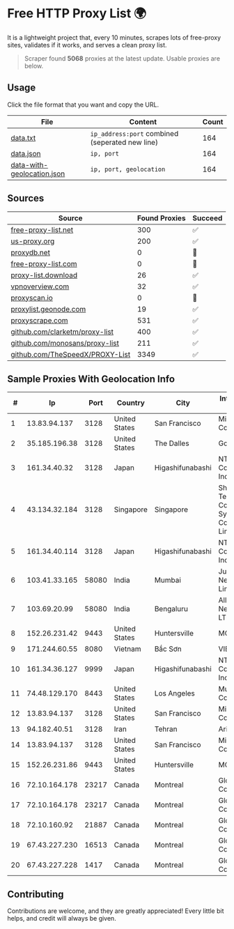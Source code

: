 
# Free HTTP Proxy List 🌍

It is a lightweight project that, every 10 minutes, scrapes lots of free-proxy sites, validates if it works, and serves a clean proxy list.


> Scraper found **5068** proxies at the latest update. Usable proxies are below.

## Usage

Click the file format that you want and copy the URL.


|File|Content|Count|
|----|-------|-----|
|[data.txt](https://raw.githubusercontent.com/themiralay/Proxy-List-World/master/data.txt)|`ip_address:port` combined (seperated new line)|164|
|[data.json](https://raw.githubusercontent.com/themiralay/Proxy-List-World/master/data.json)|`ip, port`|164|
|[data-with-geolocation.json](https://raw.githubusercontent.com/themiralay/Proxy-List-World/master/data-with-geolocation.json)|`ip, port, geolocation`|164|

## Sources

|Source|Found Proxies|Succeed|
|------|-------------|-------|
|[free-proxy-list.net](https://free-proxy-list.net)|300|✅|
|[us-proxy.org](https://www.us-proxy.org)|200|✅|
|[proxydb.net](http://proxydb.net)|0|🚫|
|[free-proxy-list.com](https://free-proxy-list.com/?page=&port=&type%5B%5D=http&type%5B%5D=https&up_time=0&search=Search)|0|🚫|
|[proxy-list.download](https://www.proxy-list.download/HTTP)|26|✅|
|[vpnoverview.com](https://vpnoverview.com/privacy/anonymous-browsing/free-proxy-servers)|32|✅|
|[proxyscan.io](https://www.proxyscan.io)|0|🚫|
|[proxylist.geonode.com](https://proxylist.geonode.com/api/proxy-list?limit=300&page=1&sort_by=lastChecked&sort_type=desc&protocols=http,https)|19|✅|
|[proxyscrape.com](https://api.proxyscrape.com/v2/?request=displayproxies&protocol=http&timeout=10000&country=all&ssl=all&anonymity=all)|531|✅|
|[github.com/clarketm/proxy-list](https://raw.githubusercontent.com/clarketm/proxy-list/master/proxy-list-raw.txt)|400|✅|
|[github.com/monosans/proxy-list](https://raw.githubusercontent.com/monosans/proxy-list/main/proxies/http.txt)|211|✅|
|[github.com/TheSpeedX/PROXY-List](https://raw.githubusercontent.com/TheSpeedX/PROXY-List/master/http.txt)|3349|✅|


## Sample Proxies With Geolocation Info

|#|Ip|Port|Country|City|Internet Service Provider|
|-|--|----|-------|----|-------------------------|
|1|13.83.94.137|3128|United States|San Francisco|Microsoft Corporation|
|2|35.185.196.38|3128|United States|The Dalles|Google LLC|
|3|161.34.40.32|3128|Japan|Higashifunabashi|NTT PC Communications, Inc.|
|4|43.134.32.184|3128|Singapore|Singapore|Shenzhen Tencent Computer Systems Company Limited|
|5|161.34.40.114|3128|Japan|Higashifunabashi|NTT PC Communications, Inc.|
|6|103.41.33.165|58080|India|Mumbai|Juweriyah Networks Private Limited|
|7|103.69.20.99|58080|India|Bengaluru|Allnet Broadband Network PVT LTD|
|8|152.26.231.42|9443|United States|Huntersville|MCNC|
|9|171.244.60.55|8080|Vietnam|Bắc Sơn|VIETEL|
|10|161.34.36.127|9999|Japan|Higashifunabashi|NTT PC Communications, Inc.|
|11|74.48.129.170|8443|United States|Los Angeles|Multacom Corporation|
|12|13.83.94.137|3128|United States|San Francisco|Microsoft Corporation|
|13|94.182.40.51|3128|Iran|Tehran|Aria Shatel PJSC|
|14|13.83.94.137|3128|United States|San Francisco|Microsoft Corporation|
|15|152.26.231.86|9443|United States|Huntersville|MCNC|
|16|72.10.164.178|23217|Canada|Montreal|GloboTech Communications|
|17|72.10.164.178|23217|Canada|Montreal|GloboTech Communications|
|18|72.10.160.92|21887|Canada|Montreal|GloboTech Communications|
|19|67.43.227.230|16513|Canada|Montreal|GloboTech Communications|
|20|67.43.227.228|1417|Canada|Montreal|GloboTech Communications|



## Contributing

Contributions are welcome, and they are greatly appreciated! Every
little bit helps, and credit will always be given.

